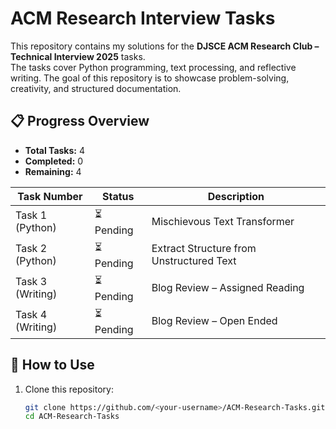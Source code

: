 # ACM Research Interview Tasks

This repository contains my solutions for the **DJSCE ACM Research Club – Technical Interview 2025** tasks.  
The tasks cover Python programming, text processing, and reflective writing. The goal of this repository is to showcase problem-solving, creativity, and structured documentation.  

## 📋 Progress Overview

- **Total Tasks:** 4  
- **Completed:** 0  
- **Remaining:** 4  

| Task Number | Status     | Description |
|-------------|------------|-------------|
| Task 1 (Python) | ⏳ Pending  | Mischievous Text Transformer |
| Task 2 (Python) | ⏳ Pending  | Extract Structure from Unstructured Text |
| Task 3 (Writing) | ⏳ Pending  | Blog Review – Assigned Reading |
| Task 4 (Writing) | ⏳ Pending  | Blog Review – Open Ended |

## 🚩 How to Use

1. Clone this repository:  
   ```bash
   git clone https://github.com/<your-username>/ACM-Research-Tasks.git
   cd ACM-Research-Tasks

